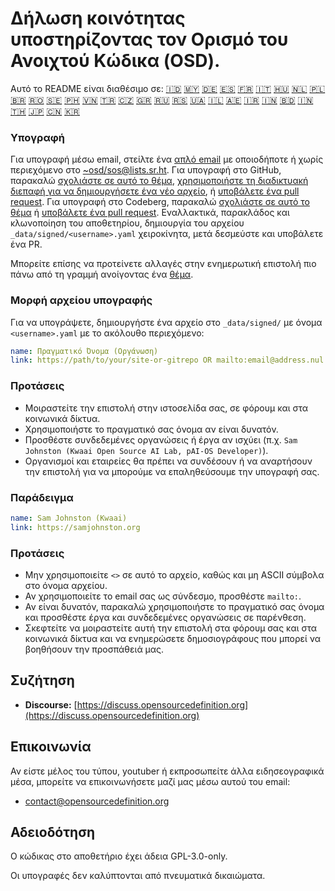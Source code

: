 # Δήλωση κοινότητας υποστηρίζοντας τον Ορισμό του Ανοιχτού Κώδικα (OSD).

Αυτό το README είναι διαθέσιμο σε:
[🇮🇩](README_ID.md)
[🇲🇾](README_MS.md)
[🇩🇪](README_DE.md)
[🇪🇸](README_ES.md)
[🇫🇷](README_FR.md)
[🇮🇹](README_IT.md)
[🇭🇺](README_HU.md)
[🇳🇱](README_NL.md)
[🇵🇱](README_PL.md)
[🇧🇷](README_PT-BR.md)
[🇷🇴](README_RO.md)
[🇸🇪](README_SV.md)
[🇵🇭](README_TL.md)
[🇻🇳](README_VI.md)
[🇹🇷](README_TR.md)
[🇨🇿](README_CS.md)
[🇬🇷](README_EL.md)
[🇷🇺](README_RU.md)
[🇷🇸](README_SR.md)
[🇺🇦](README_UK.md)
[🇮🇱](README_HE.md)
[🇦🇪](README_AR.md)
[🇮🇷](README_FA.md)
[🇮🇳](README_HI.md)
[🇧🇩](README_BN.md)
[🇮🇳](README_TA.md)
[🇹🇭](README_TH.md)
[🇯🇵](README_JA.md)
[🇨🇳](README_ZH-CN.md)
[🇰🇷](README_KO.md)

### Υπογραφή

Για υπογραφή μέσω email, στείλτε ένα [απλό email](https://useplaintext.email/) με οποιοδήποτε ή χωρίς περιεχόμενο στο [~osd/sos@lists.sr.ht](mailto:~osd/sos@lists.sr.ht).
Για υπογραφή στο GitHub, παρακαλώ [σχολιάστε σε αυτό το θέμα](https://github.com/OpenSourceDefinition/sos/issues/1), [χρησιμοποιήστε τη διαδικτυακή διεπαφή για να δημιουργήσετε ένα νέο αρχείο](https://github.com/OpenSourceDefinition/sos/new/main/_data/signed), ή [υποβάλετε ένα pull request](https://github.com/OpenSourceDefinition/sos/pulls).
Για υπογραφή στο Codeberg, παρακαλώ [σχολιάστε σε αυτό το θέμα](https://codeberg.org/osd/sos/issues/1) ή [υποβάλετε ένα pull request](https://codeberg.org/osd/sos/pulls).
Εναλλακτικά, παρακλάδος και κλωνοποίηση του αποθετηρίου, δημιουργία του αρχείου `_data/signed/<username>.yaml` χειροκίνητα, μετά δεσμεύστε και υποβάλετε ένα PR.

Μπορείτε επίσης να προτείνετε αλλαγές στην ενημερωτική επιστολή πιο πάνω από τη γραμμή ανοίγοντας ένα [θέμα](https://codeberg.org/osd/sos/issues).

### Μορφή αρχείου υπογραφής

Για να υπογράψετε, δημιουργήστε ένα αρχείο στο `_data/signed/` με όνομα `<username>.yaml` με το ακόλουθο περιεχόμενο:

```yaml
name: Πραγματικό Όνομα (Οργάνωση)
link: https://path/to/your/site-or-gitrepo OR mailto:email@address.nul
```

### Προτάσεις
- Μοιραστείτε την επιστολή στην ιστοσελίδα σας, σε φόρουμ και στα κοινωνικά δίκτυα.
- Χρησιμοποιήστε το πραγματικό σας όνομα αν είναι δυνατόν.
- Προσθέστε συνδεδεμένες οργανώσεις ή έργα αν ισχύει (π.χ. `Sam Johnston (Kwaai Open Source AI Lab, pAI-OS Developer)`).
- Οργανισμοί και εταιρείες θα πρέπει να συνδέσουν ή να αναρτήσουν την επιστολή για να μπορούμε να επαληθεύσουμε την υπογραφή σας.

### Παράδειγμα

```yaml
name: Sam Johnston (Kwaai)
link: https://samjohnston.org
```

### Προτάσεις

- Μην χρησιμοποιείτε `<>` σε αυτό το αρχείο, καθώς και μη ASCII σύμβολα στο όνομα αρχείου.
- Αν χρησιμοποιείτε το email σας ως σύνδεσμο, προσθέστε `mailto:`.
- Αν είναι δυνατόν, παρακαλώ χρησιμοποιήστε το πραγματικό σας όνομα και προσθέστε έργα και συνδεδεμένες οργανώσεις σε παρένθεση.
- Σκεφτείτε να μοιραστείτε αυτή την επιστολή στα φόρουμ σας και στα κοινωνικά δίκτυα και να ενημερώσετε δημοσιογράφους που μπορεί να βοηθήσουν την προσπάθειά μας.

## Συζήτηση

- **Discourse:** [https://discuss.opensourcedefinition.org](https://discuss.opensourcedefinition.org)

## Επικοινωνία
Αν είστε μέλος του τύπου, youtuber ή εκπροσωπείτε άλλα ειδησεογραφικά μέσα, μπορείτε να επικοινωνήσετε μαζί μας μέσω αυτού του email:
- [contact@opensourcedefinition.org](mailto:contact@opensourcedefinition.org)

## Αδειοδότηση
Ο κώδικας στο αποθετήριο έχει άδεια GPL-3.0-only.

Οι υπογραφές δεν καλύπτονται από πνευματικά δικαιώματα.